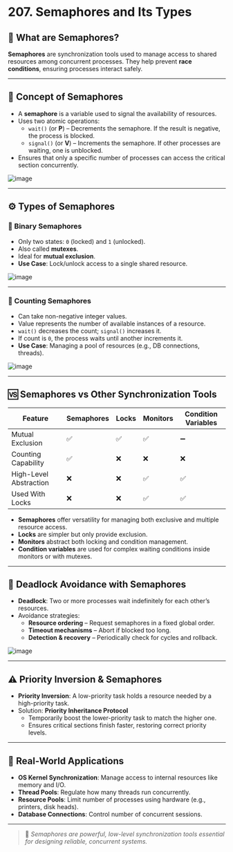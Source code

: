 # 207. Semaphores and Its Types

## 🧵 What are Semaphores?

**Semaphores** are synchronization tools used to manage access to shared resources among concurrent processes. They help prevent **race conditions**, ensuring processes interact safely.

---

## 🧩 Concept of Semaphores

- A **semaphore** is a variable used to signal the availability of resources.
- Uses two atomic operations:
  - `wait()` (or **P**) – Decrements the semaphore. If the result is negative, the process is blocked.
  - `signal()` (or **V**) – Increments the semaphore. If other processes are waiting, one is unblocked.
- Ensures that only a specific number of processes can access the critical section concurrently.

![image](https://github.com/user-attachments/assets/0b53ee59-b318-423d-9f76-7ee0a05ebf46)

---

## ⚙️ Types of Semaphores

### 🔐 Binary Semaphores

- Only two states: `0` (locked) and `1` (unlocked).
- Also called **mutexes**.
- Ideal for **mutual exclusion**.
- **Use Case**: Lock/unlock access to a single shared resource.
   
![image](https://github.com/user-attachments/assets/baa166eb-9c05-40b6-bb1f-7edb040116d0)

---

### 🧮 Counting Semaphores

- Can take non-negative integer values.
- Value represents the number of available instances of a resource.
- `wait()` decreases the count; `signal()` increases it.
- If count is `0`, the process waits until another increments it.
- **Use Case**: Managing a pool of resources (e.g., DB connections, threads).

![image](https://github.com/user-attachments/assets/ae9048a9-f19e-44e8-a1ab-0e0aa71113c8)

---

## 🆚 Semaphores vs Other Synchronization Tools

| Feature | Semaphores | Locks | Monitors | Condition Variables |
|--------|------------|-------|----------|----------------------|
| Mutual Exclusion | ✅ | ✅ | ✅ | ➖ |
| Counting Capability | ✅ | ❌ | ❌ | ❌ |
| High-Level Abstraction | ❌ | ❌ | ✅ | ✅ |
| Used With Locks | ❌ | ❌ | ✅ | ✅ |

- **Semaphores** offer versatility for managing both exclusive and multiple resource access.
- **Locks** are simpler but only provide exclusion.
- **Monitors** abstract both locking and condition management.
- **Condition variables** are used for complex waiting conditions inside monitors or with mutexes.

---

## 🚫 Deadlock Avoidance with Semaphores

- **Deadlock**: Two or more processes wait indefinitely for each other’s resources.
- Avoidance strategies:
  - **Resource ordering** – Request semaphores in a fixed global order.
  - **Timeout mechanisms** – Abort if blocked too long.
  - **Detection & recovery** – Periodically check for cycles and rollback.

![image](https://github.com/user-attachments/assets/fbae7377-0b98-43c5-8d66-08930e4390b4)

---

## ⚠️ Priority Inversion & Semaphores

- **Priority Inversion**: A low-priority task holds a resource needed by a high-priority task.
- Solution: **Priority Inheritance Protocol**
  - Temporarily boost the lower-priority task to match the higher one.
  - Ensures critical sections finish faster, restoring correct priority levels.

---

## 🧪 Real-World Applications

- **OS Kernel Synchronization**: Manage access to internal resources like memory and I/O.
- **Thread Pools**: Regulate how many threads run concurrently.
- **Resource Pools**: Limit number of processes using hardware (e.g., printers, disk heads).
- **Database Connections**: Control number of concurrent sessions.

---

> 📘 *Semaphores are powerful, low-level synchronization tools essential for designing reliable, concurrent systems.*
